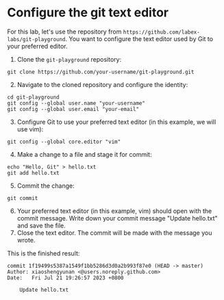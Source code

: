 # Configure the git text editor

For this lab, let's use the repository from `https://github.com/labex-labs/git-playground`. You want to configure the text editor used by Git to your preferred editor.

1. Clone the `git-playground` repository:
```shell
git clone https://github.com/your-username/git-playground.git
```
2. Navigate to the cloned repository and configure the identity:
```shell
cd git-playground
git config --global user.name "your-username"
git config --global user.email "your-email"
```
3. Configure Git to use your preferred text editor (in this example, we will use vim):
```shell
git config --global core.editor "vim"
```
4. Make a change to a file and stage it for commit:
```shell
echo "Hello, Git" > hello.txt
git add hello.txt
```
5. Commit the change:
```shell
git commit
```
6. Your preferred text editor (in this example, vim) should open with the commit message. Write down your commit message "Update hello.txt" and save the file.
7. Close the text editor. The commit will be made with the message you wrote.

This is the finished result:
```shell
commit 1f19499s5387a1549f1bb5286d3d0a2b993f87e0 (HEAD -> master)
Author: xiaoshengyunan <@users.noreply.github.com>
Date:   Fri Jul 21 19:26:57 2023 +0800

    Update hello.txt
```
